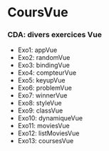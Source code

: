 # CoursVue
### CDA: divers exercices Vue

- Exo1: appVue
- Exo2: randomVue
- Exo3: bindingVue
- Exo4: compteurVue
- Exo5: keyupVue
- Exo6: problemVue
- Exo7: winnerVue
- Exo8: styleVue
- Exo9: classVue
- Exo10: dynamiqueVue
- Exo11: moviesVue
- Exo12: listMoviesVue
- Exo13: coursesVue
